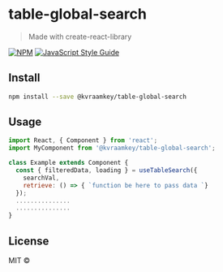 # table-global-search

> Made with create-react-library

[![NPM](https://img.shields.io/npm/v/table-global-search.svg)](https://www.npmjs.com/package/@kvraamkey/table-global-search) [![JavaScript Style Guide](https://img.shields.io/badge/code_style-standard-brightgreen.svg)](https://standardjs.com)

## Install

```bash
npm install --save @kvraamkey/table-global-search
```

## Usage

```jsx
import React, { Component } from 'react';
import MyComponent from '@kvraamkey/table-global-search';

class Example extends Component {
  const { filteredData, loading } = useTableSearch({
    searchVal,
    retrieve: () => { `function be here to pass data `}
  });
  ...............
  ...............
}
```

## License

MIT © [](https://github.com/)
